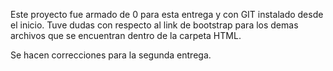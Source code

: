Este proyecto fue armado de 0 para esta entrega y con GIT instalado desde el inicio.
Tuve dudas con respecto al link de bootstrap para los demas archivos que se encuentran dentro de la carpeta HTML.

Se hacen correcciones para la segunda entrega.
